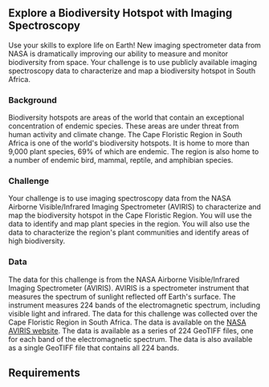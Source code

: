 ## Explore a Biodiversity Hotspot with Imaging Spectroscopy

Use your skills to explore life on Earth! New imaging spectrometer data from NASA is dramatically improving our ability to measure and monitor biodiversity from space. Your challenge is to use publicly available imaging spectroscopy data to characterize and map a biodiversity hotspot in South Africa.

### Background

Biodiversity hotspots are areas of the world that contain an exceptional concentration of endemic species. These areas are under threat from human activity and climate change. The Cape Floristic Region in South Africa is one of the world's biodiversity hotspots. It is home to more than 9,000 plant species, 69% of which are endemic. The region is also home to a number of endemic bird, mammal, reptile, and amphibian species.

### Challenge

Your challenge is to use imaging spectroscopy data from the NASA Airborne Visible/Infrared Imaging Spectrometer (AVIRIS) to characterize and map the biodiversity hotspot in the Cape Floristic Region. You will use the data to identify and map plant species in the region. You will also use the data to characterize the region's plant communities and identify areas of high biodiversity.

### Data

The data for this challenge is from the NASA Airborne Visible/Infrared Imaging Spectrometer (AVIRIS). AVIRIS is a spectrometer instrument that measures the spectrum of sunlight reflected off Earth's surface. The instrument measures 224 bands of the electromagnetic spectrum, including visible light and infrared. The data for this challenge was collected over the Cape Floristic Region in South Africa. The data is available on the [NASA AVIRIS website](https://aviris.jpl.nasa.gov/alt_locator/alt_locator_new.php?project_id=CAPE&region=South%20Africa&lat=33.5&lon=-22.5&alt=0.0&submit=Search). The data is available as a series of 224 GeoTIFF files, one for each band of the electromagnetic spectrum. The data is also available as a single GeoTIFF file that contains all 224 bands.

Requirements
------------